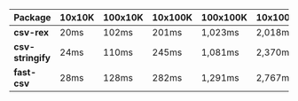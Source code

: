 | Package | 10x10K | 100x10K | 10x100K | 100x100K | 10x1000K 
|---------|---|---|---|---|---
| **csv-rex** | 20ms | 102ms | 201ms | 1,023ms | 2,018ms 
| **csv-stringify** | 24ms | 110ms | 245ms | 1,081ms | 2,370ms 
| **fast-csv** | 28ms | 128ms | 282ms | 1,291ms | 2,767ms 

